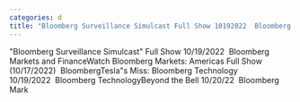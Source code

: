 ```yaml
---
categories: d
title: "Bloomberg Surveillance Simulcast Full Show 10192022  Bloomberg Markets and Finance"
---
```

"Bloomberg Surveillance Simulcast" Full Show 10/19/2022&nbsp;&nbsp;Bloomberg Markets and FinanceWatch Bloomberg Markets: Americas Full Show (10/17/2022)&nbsp;&nbsp;BloombergTesla"s Miss: Bloomberg Technology 10/19/2022&nbsp;&nbsp;Bloomberg TechnologyBeyond the Bell 10/20/22&nbsp;&nbsp;Bloomberg Mark
